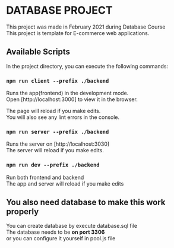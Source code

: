 # DATABASE PROJECT

This project was made in February 2021 during Database Course\
This project is template for E-commerce web applications.

## Available Scripts

In the project directory, you can execute the following commands:
### `npm run client --prefix ./backend`

Runs the app(frontend) in the development mode.\
Open [http://localhost:3000] to view it in the browser.

The page will reload if you make edits.\
You will also see any lint errors in the console.

### `npm run server --prefix ./backend`

Runs the server on [http://localhost:3030]\
The server will reload if you make edits.

### `npm run dev --prefix ./backend`

Run both frontend and backend\
The app and server will reload if you make edits

## You also need database to make this work properly
You can create database by execute database.sql file\
The database needs to be **on port 3306**\
or you can configure it yourself in pool.js file
